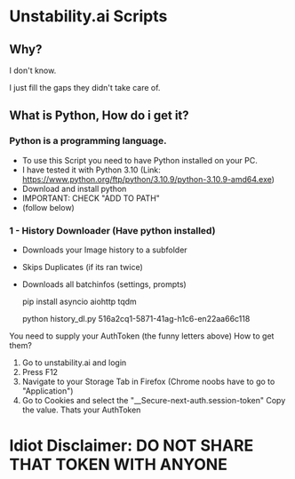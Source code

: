 # Unstability.ai Scripts

## Why?
I don't know.

I just fill the gaps they didn't take care of.

## What is Python, How do i get it?
### Python is a programming language.
- To use this Script you need to have Python installed on your PC. 
- I have tested it with Python 3.10 (Link: https://www.python.org/ftp/python/3.10.9/python-3.10.9-amd64.exe)
- Download and install python
- IMPORTANT: CHECK "ADD TO PATH"
- (follow below)

### 1 - History Downloader (Have python installed)
- Downloads your Image history to a subfolder
- Skips Duplicates (if its ran twice)
- Downloads all batchinfos (settings, prompts)

    pip install asyncio aiohttp tqdm
  
    python history_dl.py 516a2cq1-5871-41ag-h1c6-en22aa66c118

You need to supply your AuthToken (the funny letters above)
How to get them?

1. Go to unstability.ai and login
2. Press F12
3. Navigate to your Storage Tab in Firefox (Chrome noobs have to go to "Application")
4. Go to Cookies and select the "__Secure-next-auth.session-token" Copy the value. Thats your AuthToken

# Idiot Disclaimer: DO NOT SHARE THAT TOKEN WITH ANYONE
